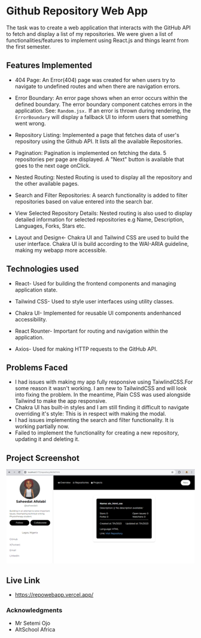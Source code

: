 # Github Repository Web App
The task was to create a web application that interacts with the GitHub API to fetch and display a list of my repositories. We were given a list of functionalities/features to implement using React.js and things learnt from the first semester.

## Features Implemented
- 404 Page: An Error(404) page was created for when users try to navigate to undefined routes and when there are navigation errors.
        
- Error Boundary: An error page shows when an error occurs within the defined boundary. The error boundary component catches errors in the application. See: `Random.jsx.` If an error is thrown during rendering, the `ErrorBoundary` will display a fallback UI to inform users that something went wrong.
        
- Repository Listing: Implemented a page that fetches data of user's repository using the Github API. It lists all the available Repositories.
       
- Pagination: Pagination is implemented on fetching the data. 5 repositories per page are displayed. A "Next" button is available that goes to the next oage onClick.   
   
- Nested Routing: Nested Routing is used to display all the repository and the other available pages.
      
- Search and Filter Repositories: A search functionality is added to filter repositories based on value entered into the search bar.
   
- View Selected Repository Details: Nested routing is also used to display detailed information for selected repositories
e.g Name, Description, Languages, Forks, Stars etc.
  
- Layout and Design<- Chakra UI and Tailwind CSS are used to build the user interface. Chakra UI is build according to the
WAI-ARIA guideline, making my webapp more accessible.
        
## Technologies used
- React- Used for building the frontend components and managing application state.
        
- Tailwind CSS- Used to style user interfaces using utility classes.
        
- Chakra UI- Implemented for reusable UI components andenhanced accessibility.
            
- React Rounter- Important for routing and navigation within the application.   
        
- Axios- Used for making HTTP requests to the GitHub API.
        
## Problems Faced
- I had issues with making my app fully responsive using TaiwlindCSS.For some reason it wasn't working. I am new to TailwindCSS and will look into fixing the problem. In the meantime, Plain CSS was used alongside Tailwind to make the app responsive.
- Chakra UI has built-in styles and I am still finding it difficult to navigate overriding it's style: This is in respect with making the modal.
- I had issues implementing the search and filter functionality. It is working partially now.
- Failed to implement the functionality for creating a new repository, updating it and deleting it.

## Project Screenshot
![RepositoryDetails](/public/Screenshot.png)

## Live Link
- https://repowebapp.vercel.app/

### Acknowledgments
- Mr Setemi Ojo
-  AltSchool Africa
